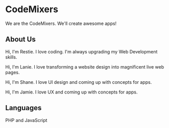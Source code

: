 # CodeMixers

We are the CodeMixers. We'll create awesome apps!

## About Us

Hi, I'm Restie. I love coding. I'm always upgrading my Web Development skills.

Hi, I'm Lanie. I love transforming a website design into magnificent live web pages.

Hi, I'm Shane. I love UI design and coming up with concepts for apps.

Hi, I'm Jamie. I love UX and coming up with concepts for apps.

## Languages
PHP and JavaScript
